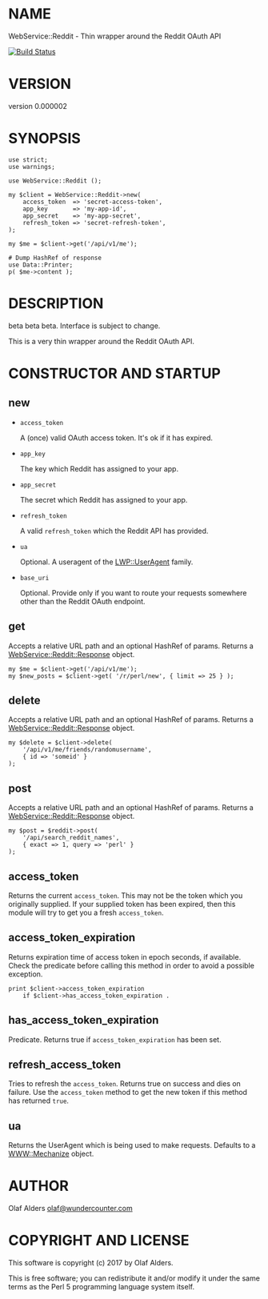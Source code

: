 # NAME

WebService::Reddit - Thin wrapper around the Reddit OAuth API

[![Build Status](https://travis-ci.org/oalders/webservice-reddit.png?branch=master)](https://travis-ci.org/oalders/webservice-reddit)

# VERSION

version 0.000002

# SYNOPSIS

    use strict;
    use warnings;

    use WebService::Reddit ();

    my $client = WebService::Reddit->new(
        access_token  => 'secret-access-token',
        app_key       => 'my-app-id',
        app_secret    => 'my-app-secret',
        refresh_token => 'secret-refresh-token',
    );

    my $me = $client->get('/api/v1/me');

    # Dump HashRef of response
    use Data::Printer;
    p( $me->content );

# DESCRIPTION

beta beta beta.  Interface is subject to change.

This is a very thin wrapper around the Reddit OAuth API.

# CONSTRUCTOR AND STARTUP

## new

- `access_token`

    A (once) valid OAuth access token.  It's ok if it has expired.

- `app_key`

    The key which Reddit has assigned to your app.

- `app_secret`

    The secret which Reddit has assigned to your app.

- `refresh_token`

    A valid `refresh_token` which the Reddit API has provided.

- `ua`

    Optional.  A useragent of the [LWP::UserAgent](https://metacpan.org/pod/LWP::UserAgent) family.

- `base_uri`

    Optional.  Provide only if you want to route your requests somewhere other than
    the Reddit OAuth endpoint.

## get

Accepts a relative URL path and an optional HashRef of params.  Returns a
[WebService::Reddit::Response](https://metacpan.org/pod/WebService::Reddit::Response) object.

    my $me = $client->get('/api/v1/me');
    my $new_posts = $client->get( '/r/perl/new', { limit => 25 } );

## delete

Accepts a relative URL path and an optional HashRef of params.  Returns a
[WebService::Reddit::Response](https://metacpan.org/pod/WebService::Reddit::Response) object.

    my $delete = $client->delete(
        '/api/v1/me/friends/randomusername',
        { id => 'someid' }
    );

## post

Accepts a relative URL path and an optional HashRef of params.  Returns a
[WebService::Reddit::Response](https://metacpan.org/pod/WebService::Reddit::Response) object.

    my $post = $reddit->post(
        '/api/search_reddit_names',
        { exact => 1, query => 'perl' }
    );

## access\_token

Returns the current `access_token`.  This may not be the token which you
originally supplied.  If your supplied token has been expired, then this module
will try to get you a fresh `access_token`.

## access\_token\_expiration

Returns expiration time of access token in epoch seconds, if available.  Check
the predicate before calling this method in order to avoid a possible
exception.

    print $client->access_token_expiration
        if $client->has_access_token_expiration .

## has\_access\_token\_expiration

Predicate.  Returns true if `access_token_expiration` has been set.

## refresh\_access\_token

Tries to refresh the `access_token`.  Returns true on success and dies on
failure.  Use the `access_token` method to get the new token if this method
has returned `true`.

## ua

Returns the UserAgent which is being used to make requests.  Defaults to a
[WWW::Mechanize](https://metacpan.org/pod/WWW::Mechanize) object.

# AUTHOR

Olaf Alders <olaf@wundercounter.com>

# COPYRIGHT AND LICENSE

This software is copyright (c) 2017 by Olaf Alders.

This is free software; you can redistribute it and/or modify it under
the same terms as the Perl 5 programming language system itself.
